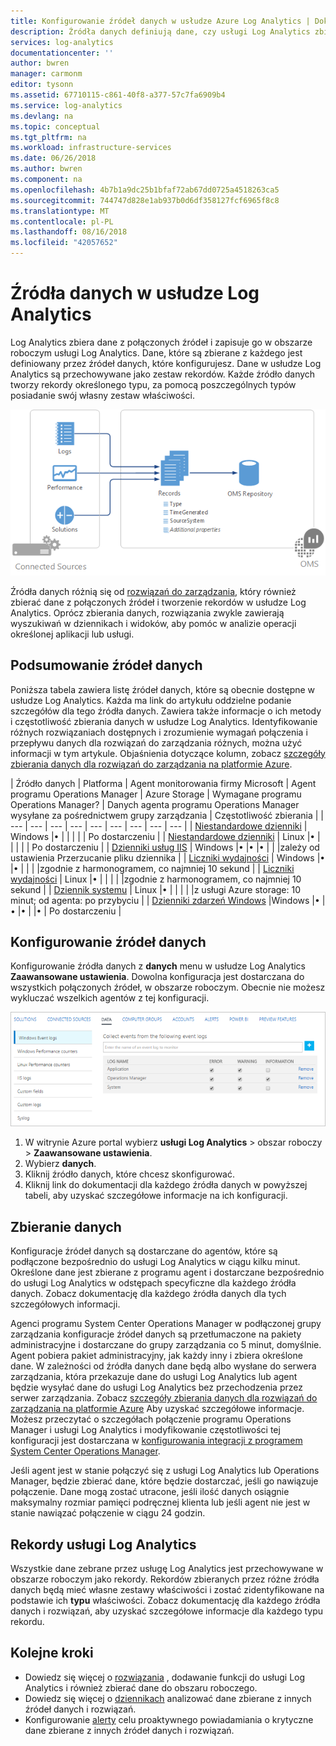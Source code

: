 ```yaml
---
title: Konfigurowanie źródeł danych w usłudze Azure Log Analytics | Dokumentacja firmy Microsoft
description: Źródła danych definiują dane, czy usługi Log Analytics zbiera z agentów i inne połączone źródła.  W tym artykule opisano pojęcia, jak usługa Log Analytics korzysta ze źródeł danych, zawiera szczegółowe informacje o sposobach ich konfigurowania i zawiera podsumowanie informacji o różnych źródeł danych dostępne.
services: log-analytics
documentationcenter: ''
author: bwren
manager: carmonm
editor: tysonn
ms.assetid: 67710115-c861-40f8-a377-57c7fa6909b4
ms.service: log-analytics
ms.devlang: na
ms.topic: conceptual
ms.tgt_pltfrm: na
ms.workload: infrastructure-services
ms.date: 06/26/2018
ms.author: bwren
ms.component: na
ms.openlocfilehash: 4b7b1a9dc25b1bfaf72ab67dd0725a4518263ca5
ms.sourcegitcommit: 744747d828e1ab937b0d6df358127fcf6965f8c8
ms.translationtype: MT
ms.contentlocale: pl-PL
ms.lasthandoff: 08/16/2018
ms.locfileid: "42057652"
---
```

# <a name="data-sources-in-log-analytics"></a>Źródła danych w usłudze Log Analytics
Log Analytics zbiera dane z połączonych źródeł i zapisuje go w obszarze roboczym usługi Log Analytics.  Dane, które są zbierane z każdego jest definiowany przez źródeł danych, które konfigurujesz.  Dane w usłudze Log Analytics są przechowywane jako zestaw rekordów.  Każde źródło danych tworzy rekordy określonego typu, za pomocą poszczególnych typów posiadanie swój własny zestaw właściwości.

![Zaloguj się zbieranie danych analitycznych](./media/log-analytics-data-sources/overview.png)

Źródła danych różnią się od [rozwiązań do zarządzania](log-analytics-add-solutions.md), który również zbierać dane z połączonych źródeł i tworzenie rekordów w usłudze Log Analytics.  Oprócz zbierania danych, rozwiązania zwykle zawierają wyszukiwań w dziennikach i widoków, aby pomóc w analizie operacji określonej aplikacji lub usługi.


## <a name="summary-of-data-sources"></a>Podsumowanie źródeł danych
Poniższa tabela zawiera listę źródeł danych, które są obecnie dostępne w usłudze Log Analytics.  Każda ma link do artykułu oddzielne podanie szczegółów dla tego źródła danych.   Zawiera także informacje o ich metody i częstotliwość zbierania danych w usłudze Log Analytics.  Identyfikowanie różnych rozwiązaniach dostępnych i zrozumienie wymagań połączenia i przepływu danych dla rozwiązań do zarządzania różnych, można użyć informacji w tym artykule. Objaśnienia dotyczące kolumn, zobacz [szczegóły zbierania danych dla rozwiązań do zarządzania na platformie Azure](../monitoring/monitoring-solutions-inventory.md).


| Źródło danych | Platforma | Agent monitorowania firmy Microsoft | Agent programu Operations Manager | Azure Storage | Wymagane programu Operations Manager? | Danych agenta programu Operations Manager wysyłane za pośrednictwem grupy zarządzania | Częstotliwość zbierania |
| --- | --- | --- | --- | --- | --- | --- | --- | --- |
| [Niestandardowe dzienniki](log-analytics-data-sources-custom-logs.md) | Windows |&#8226; |  | |  |  | Po dostarczeniu |
| [Niestandardowe dzienniki](log-analytics-data-sources-custom-logs.md) | Linux   |&#8226; |  | |  |  | Po dostarczeniu |
| [Dzienniki usług IIS](log-analytics-data-sources-iis-logs.md) | Windows |&#8226; |&#8226; |&#8226; |  |  |zależy od ustawienia Przerzucanie pliku dziennika |
| [Liczniki wydajności](log-analytics-data-sources-performance-counters.md) | Windows |&#8226; |&#8226; |  |  |  |zgodnie z harmonogramem, co najmniej 10 sekund |
| [Liczniki wydajności](log-analytics-data-sources-performance-counters.md) | Linux |&#8226; |  |  |  |  |zgodnie z harmonogramem, co najmniej 10 sekund |
| [Dziennik systemu](log-analytics-data-sources-syslog.md) | Linux |&#8226; |  |  |  |  |z usługi Azure storage: 10 minut; od agenta: po przybyciu |
| [Dzienniki zdarzeń Windows](log-analytics-data-sources-windows-events.md) |Windows |&#8226; |&#8226; |&#8226; |  |&#8226; | Po dostarczeniu |


## <a name="configuring-data-sources"></a>Konfigurowanie źródeł danych
Konfigurowanie źródła danych z **danych** menu w usłudze Log Analytics **Zaawansowane ustawienia**.  Dowolna konfiguracja jest dostarczana do wszystkich połączonych źródeł, w obszarze roboczym.  Obecnie nie możesz wykluczać wszelkich agentów z tej konfiguracji.

![Konfiguruj zdarzenia Windows](./media/log-analytics-data-sources/configure-events.png)

1. W witrynie Azure portal wybierz **usługi Log Analytics** > obszar roboczy > **Zaawansowane ustawienia**.
2. Wybierz **danych**.
3. Kliknij źródło danych, które chcesz skonfigurować.
4. Kliknij link do dokumentacji dla każdego źródła danych w powyższej tabeli, aby uzyskać szczegółowe informacje na ich konfiguracji.


## <a name="data-collection"></a>Zbieranie danych
Konfiguracje źródeł danych są dostarczane do agentów, które są podłączone bezpośrednio do usługi Log Analytics w ciągu kilku minut.  Określone dane jest zbierane z programu agent i dostarczane bezpośrednio do usługi Log Analytics w odstępach specyficzne dla każdego źródła danych.  Zobacz dokumentację dla każdego źródła danych dla tych szczegółowych informacji.

Agenci programu System Center Operations Manager w podłączonej grupy zarządzania konfiguracje źródeł danych są przetłumaczone na pakiety administracyjne i dostarczane do grupy zarządzania co 5 minut, domyślnie.  Agent pobiera pakiet administracyjny, jak każdy inny i zbiera określone dane. W zależności od źródła danych dane będą albo wysłane do serwera zarządzania, która przekazuje dane do usługi Log Analytics lub agent będzie wysyłać dane do usługi Log Analytics bez przechodzenia przez serwer zarządzania. Zobacz [szczegóły zbierania danych dla rozwiązań do zarządzania na platformie Azure](../monitoring/monitoring-solutions-inventory.md) Aby uzyskać szczegółowe informacje.  Możesz przeczytać o szczegółach połączenie programu Operations Manager i usługi Log Analytics i modyfikowanie częstotliwości tej konfiguracji jest dostarczana w [konfigurowania integracji z programem System Center Operations Manager](log-analytics-om-agents.md).

Jeśli agent jest w stanie połączyć się z usługi Log Analytics lub Operations Manager, będzie zbierać dane, które będzie dostarczać, jeśli go nawiązuje połączenie.  Dane mogą zostać utracone, jeśli ilość danych osiągnie maksymalny rozmiar pamięci podręcznej klienta lub jeśli agent nie jest w stanie nawiązać połączenie w ciągu 24 godzin.

## <a name="log-analytics-records"></a>Rekordy usługi Log Analytics
Wszystkie dane zebrane przez usługę Log Analytics jest przechowywane w obszarze roboczym jako rekordy.  Rekordów zbieranych przez różne źródła danych będą mieć własne zestawy właściwości i zostać zidentyfikowane na podstawie ich **typu** właściwości.  Zobacz dokumentację dla każdego źródła danych i rozwiązań, aby uzyskać szczegółowe informacje dla każdego typu rekordu.

## <a name="next-steps"></a>Kolejne kroki
* Dowiedz się więcej o [rozwiązania](../monitoring/monitoring-solutions.md) , dodawanie funkcji do usługi Log Analytics i również zbierać dane do obszaru roboczego.
* Dowiedz się więcej o [dziennikach](log-analytics-log-searches.md) analizować dane zbierane z innych źródeł danych i rozwiązań.  
* Konfigurowanie [alerty](log-analytics-alerts.md) celu proaktywnego powiadamiania o krytyczne dane zbierane z innych źródeł danych i rozwiązań.
